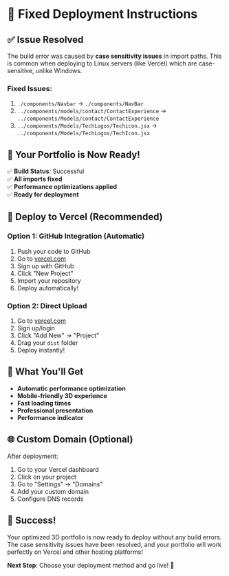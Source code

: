 # 🚀 Fixed Deployment Instructions

## ✅ Issue Resolved

The build error was caused by **case sensitivity issues** in import paths. This is common when deploying to Linux servers (like Vercel) which are case-sensitive, unlike Windows.

### Fixed Issues:
1. `./components/Navbar` → `./components/NavBar`
2. `../components/models/contact/ContactExperience` → `../components/Models/contact/ContactExperience`
3. `../components/Models/TechLogos/Techicon.jsx` → `../components/Models/TechLogos/TechIcon.jsx`

## 🎯 Your Portfolio is Now Ready!

✅ **Build Status**: Successful  
✅ **All imports fixed**  
✅ **Performance optimizations applied**  
✅ **Ready for deployment**  

## 🚀 Deploy to Vercel (Recommended)

### Option 1: GitHub Integration (Automatic)
1. Push your code to GitHub
2. Go to [vercel.com](https://vercel.com)
3. Sign up with GitHub
4. Click "New Project"
5. Import your repository
6. Deploy automatically!

### Option 2: Direct Upload
1. Go to [vercel.com](https://vercel.com)
2. Sign up/login
3. Click "Add New" → "Project"
4. Drag your `dist` folder
5. Deploy instantly!

## 📱 What You'll Get

- **Automatic performance optimization**
- **Mobile-friendly 3D experience**
- **Fast loading times**
- **Professional presentation**
- **Performance indicator**

## 🌐 Custom Domain (Optional)

After deployment:
1. Go to your Vercel dashboard
2. Click on your project
3. Go to "Settings" → "Domains"
4. Add your custom domain
5. Configure DNS records

## 🎉 Success!

Your optimized 3D portfolio is now ready to deploy without any build errors. The case sensitivity issues have been resolved, and your portfolio will work perfectly on Vercel and other hosting platforms!

**Next Step**: Choose your deployment method and go live! 🚀
